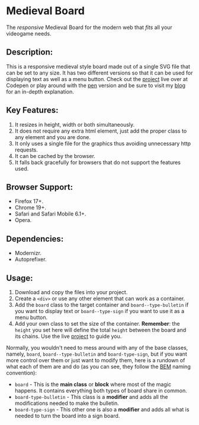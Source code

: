# Medieval Board
The *responsive* Medieval Board for the modern web that *fits* all your videogame needs.

## Description:

This is a responsive medieval style board made out of a single SVG file that can be set to any size. It has two different versions so that it can be used for displaying text as well as a menu button. Check out the [project] live over at Codepen or play around with the [pen] version and be sure to visit my [blog] for an in-depth explanation.

## Key Features:

1. It resizes in height, width or both simultaneously.
2. It does not require any extra html element, just add the proper  class to any element and you are done.
3. It only uses a single file for the graphics thus avoiding unnecessary http requests.
4. It can be cached by the browser.
5. It falls back gracefully for browsers that do not support the features used.

## Browser Support:

- Firefox 17+.
- Chrome 19+.
- Safari and Safari Mobile 6.1+.
- Opera.

## Dependencies:

- Modernizr.
- Autoprefixer.

## Usage:

1. Download and copy the files into your project.
2. Create a `<div>` or use any other element that can work as a container.
3. Add the `board` class to the target container and `board--type-bulletin` if you want to display text or `board--type-sign` if you want to use it as a menu button.
4. Add your own class to set the size of the container. **Remember**: the `height` you  set here will define the total `height` between the board and its chains. Use the live [project] to guide you.

Normally, you wouldn't need to mess around with any of the base classes, namely, `board`, `board--type-bulletin` and `board-type-sign`, but if you want more control over them or just want to modify them, here is a rundown of what each of them are and do (as you can see, they follow the [BEM] naming convention):

- `board` - This is the **main class** or **block** where most of the magic happens. It contains everything both types of board share in common.
- `board-type-bulletin` - This class is a **modifier** and adds all the modifications needed to make the bulletin.
- `board-type-sign` - This other one is also a **modifier** and adds all what is needed to turn the board into a sign board.



[project]: https://codepen.io/andresangelini/project/editor/Aarxxz
[pen]: https://codepen.io/andresangelini/pen/EXjqRv
[blog]: https://thealchemistjournal.com/
[BEM]: http://getbem.com/
